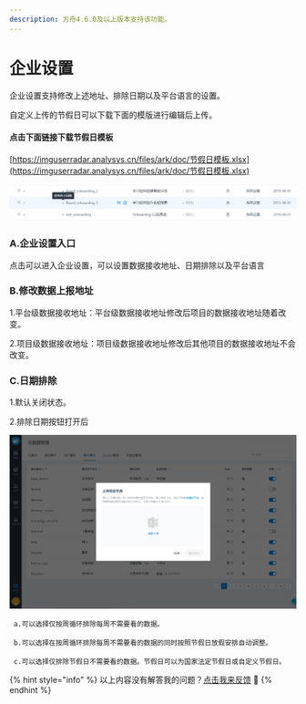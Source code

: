 ```yaml
---
description: 方舟4.6.0及以上版本支持该功能。
---
```


# 企业设置

企业设置支持修改上述地址、排除日期以及平台语言的设置。

自定义上传的节假日可以下载下面的模版进行编辑后上传。

#### 点击下面链接下载节假日模板

[https://imguserradar.analysys.cn/files/ark/doc/节假日模板.xlsx](https://imguserradar.analysys.cn/files/ark/doc/节假日模板.xlsx)

![](../../.gitbook/assets/image%20%2876%29.png)

### A.企业设置入口

点击可以进入企业设置，可以设置数据接收地址、日期排除以及平台语言

### B.修改数据上报地址

1.平台级数据接收地址：平台级数据接收地址修改后项目的数据接收地址随着改变。

2.项目级数据接收地址：项目级数据接收地址修改后其他项目的数据接收地址不会改变。

### C.日期排除

1.默认关闭状态。

2.排除日期按钮打开后

![](../../.gitbook/assets/image%20%2878%29.png)

     a.可以选择仅按周循环排除每周不需要看的数据。

     b.可以选择在按周循环排除每周不需要看的数据的同时按照节假日放假安排自动调整。

     c.可以选择仅排除节假日不需要看的数据。节假日可以为国家法定节假日或自定义节假日。



{% hint style="info" %}
以上内容没有解答我的问题？[点击我来反馈](https://support.qq.com/products/118522/) 🚀
{% endhint %}

